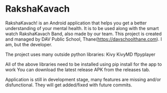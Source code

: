 # RakshaKavach
RakshaKavach! is an Android application that helps you get a better understanding of your mental health. It is to be used along with the smart watch RakshaKavach Band, also made by our team.
This project is created and managed by DAV Public School, Thane(https://davschoolthane.com). I am, but the developer.

The project uses many outside python libraries:
Kivy
KivyMD
ffpyplayer

All of the above libraries need to be installed using pip install for the app to work
You can download the latest release APK from the releases tab.

Application is still in development stage, many features are missing and/or disfunctional. They will get added/fixed with future commits.
